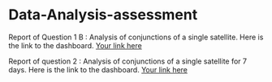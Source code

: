 # Data-Analysis-assessment
Report of Question 1 B : Analysis of conjunctions of a single satellite. Here is the link to the dashboard.
[Your link here](https://public.tableau.com/app/profile/anjana.c3511/viz/CONJUNCTIONSOFASINGLESATELLITE/Dashboard1)



Report of question 2 : Analysis of conjunctions of a single satellite for 7 days. Here is the link to the dashboard.
[Your link here](https://public.tableau.com/app/profile/anjana.c3511/viz/Question2_16995362066810/Dashboard1)

